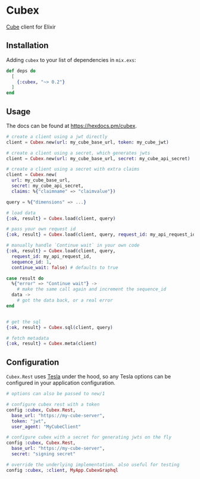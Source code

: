 # Cubex

[Cube](https://cube.dev/) client for Elixir

## Installation

Adding `cubex` to your list of dependencies in `mix.exs`:

```elixir
def deps do
  [
    {:cubex, "~> 0.2"}
  ]
end
```

## Usage

The docs can be found at <https://hexdocs.pm/cubex>.

```elixir
# create a client using a jwt directly
client = Cubex.new(url: my_cube_base_url, token: my_cube_jwt)

# create a client using a secret, which generates jwts
client = Cubex.new(url: my_cube_base_url, secret: my_cube_api_secret)

# create a client using a secret with extra claims
client = Cubex.new(
  url: my_cube_base_url, 
  secret: my_cube_api_secret, 
  claims: %{"claimname" => "claimvalue"})

query = %{"dimensions" => ...}

# load data
{:ok, result} = Cubex.load(client, query)

# pass your own request id
{:ok, result} = Cubex.load(client, query, request_id: my_api_request_id)

# manually handle `Continue wait` in your own code
{:ok, result} = Cubex.load(client, query, 
  request_id: my_api_request_id, 
  sequence_id: 1,
  continue_wait: false) # defaults to true

case result do
  %{"error" => "Continue wait"} ->
    # make the same call again and increment the sequence_id
  data ->
    # got the data back, or a real error
end


# get the sql
{:ok, result} = Cubex.sql(client, query)

# fetch metadata
{:ok, result} = Cubex.meta(client)
```

## Configuration

`Cubex.Rest` uses [Tesla](https://hex.pm/packages/tesla) under the hood, so any Tesla options can be configured in your application configuration.

```elixir
# options can also be passed to new/1

# configure cubex rest with a token
config :cubex, Cubex.Rest,
  base_url: "https://my-cube-server",
  token: "jwt",
  user_agent: "MyCubeClient"

# configure cubex with a secret for generating jwts on the fly
config :cubex, Cubex.Rest,
  base_url: "https://my-cube-server",
  secret: "signing secret"

# override the underlying implementation. also useful for testing
config :cubex, :client, MyApp.CubexGraphql
```
